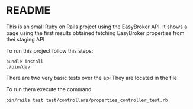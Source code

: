 # README

This is an small Ruby on Rails project using the EasyBroker API.
It shows a page using the first results obtained fetching EasyBroker properties from thei staging API

To run this project follow this steps:

```
bundle install
./bin/dev
```

There are two very basic tests over the api
They are located in the file 


To run them execute the command
```
bin/rails test test/controllers/properties_controller_test.rb
```